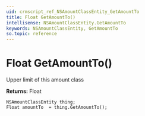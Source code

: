 ```yaml
---
uid: crmscript_ref_NSAmountClassEntity_GetAmountTo
title: Float GetAmountTo()
intellisense: NSAmountClassEntity.GetAmountTo
keywords: NSAmountClassEntity, GetAmountTo
so.topic: reference
---
```


# Float GetAmountTo()

Upper limit of this amount class

**Returns:** Float

```crmscript
NSAmountClassEntity thing;
Float amountTo  = thing.GetAmountTo();
```

